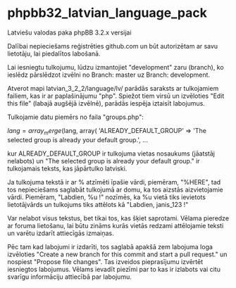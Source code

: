 # phpbb32_latvian_language_pack
Latviešu valodas paka phpBB 3.2.x versijai

Dalībai nepieciešams reģistrēties github.com un būt autorizētam ar savu lietotāju, lai piedalītos labošanā.

Lai iesniegtu tulkojumu, lūdzu izmantojiet "development" zaru (branch), ko ieslēdz pārslēdzot izvēlni no Branch: master uz Branch: development.

Atverot mapi latvian_3_2_2/language/lv/ parādās saraksts ar tulkojamiem failiem, kas ir ar paplašinājumu "php". Spiežot tiem virsū un izvēloties "Edit this file" (labajā augšējā izvēlnē), parādās iespēja iztaisīt labojumus.

Tulkojamie datu piemērs no faila "groups.php":

$lang = array_merge($lang, array(
	'ALREADY_DEFAULT_GROUP'		=> 'The selected group is already your default group.',
  ...

kur ALREADY_DEFAULT_GROUP ir tulkojuma vietas nosaukums (jāatstāj nelabots) un "The selected group is already your default group." ir tulkojamais teksts, kas jāpārtulko latviski.

Ja tulkojuma tekstā ir ar % atzīmēti īpašie vārdi, piemēram, "%HERE", tad tos nepieciešams saglabāt tulkojumā ar domu, ka tos aizstās aizvietojamie vārdi. Piemēram, "Labdien, %u !" nozīmēs, ka %u vietā tiks ievietots lietotājvārds un tulkojums tiks attēlots kā "Labdien, janis_123 !"

Var nelabot visus tekstus, bet tikai tos, kas šķiet saprotami. Vēlama pieredze ar foruma lietošanu, lai būtu zināms kurās vietās redzami attēlojamie teksti un varētu izdarīt attiecīgās izmaiņas.

Pēc tam kad labojumi ir izdarīti, tos saglabā apakšā zem labojuma loga izvēloties "Create a new branch for this commit and start a pull request." un nospiest "Propose file changes". Tas izveidos pieprasījumu izvērtēt iesniegtos labojumus.
Vēlams ievadīt piezīmi par to kas ir izlabots vai citu svarīgu informāciju attiecībā par labojumu.
